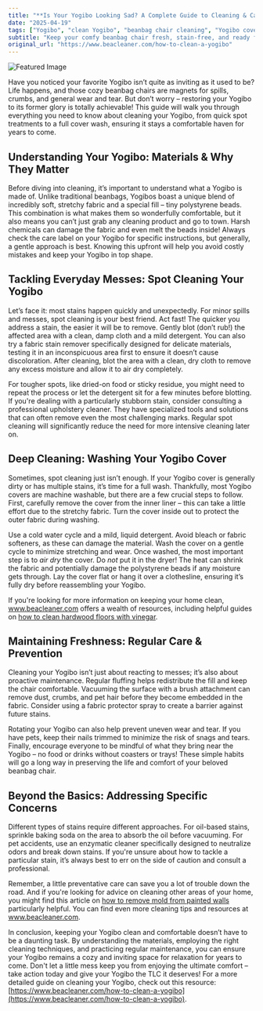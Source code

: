 ```yaml
---
title: "**Is Your Yogibo Looking Sad? A Complete Guide to Cleaning & Care**"
date: "2025-04-19"
tags: ["Yogibo", "clean Yogibo", "beanbag chair cleaning", "Yogibo cover", "stain removal", "cleaning beanbags", "fabric cleaning"]
subtitle: "Keep your comfy beanbag chair fresh, stain-free, and ready for relaxation with these simple cleaning tips."
original_url: "https://www.beacleaner.com/how-to-clean-a-yogibo"
---
```




![Featured Image](https://res.cloudinary.com/dnm0udlvz/image/upload/v1745047613/article_image_12_clzkh6.jpg)

Have you noticed your favorite Yogibo isn’t quite as inviting as it used to be? Life happens, and those cozy beanbag chairs are magnets for spills, crumbs, and general wear and tear. But don’t worry – restoring your Yogibo to its former glory is totally achievable! This guide will walk you through everything you need to know about cleaning your Yogibo, from quick spot treatments to a full cover wash, ensuring it stays a comfortable haven for years to come. 

## Understanding Your Yogibo: Materials & Why They Matter

Before diving into cleaning, it’s important to understand what a Yogibo is made of. Unlike traditional beanbags, Yogibos boast a unique blend of incredibly soft, stretchy fabric and a special fill – tiny polystyrene beads. This combination is what makes them so wonderfully comfortable, but it also means you can’t just grab any cleaning product and go to town. Harsh chemicals can damage the fabric and even melt the beads inside!  Always check the care label on your Yogibo for specific instructions, but generally, a gentle approach is best. Knowing this upfront will help you avoid costly mistakes and keep your Yogibo in top shape. 

## Tackling Everyday Messes: Spot Cleaning Your Yogibo

Let’s face it: most stains happen quickly and unexpectedly. For minor spills and messes, spot cleaning is your best friend.  Act fast! The quicker you address a stain, the easier it will be to remove. Gently blot (don’t rub!) the affected area with a clean, damp cloth and a mild detergent.  You can also try a fabric stain remover specifically designed for delicate materials, testing it in an inconspicuous area first to ensure it doesn’t cause discoloration.  After cleaning, blot the area with a clean, dry cloth to remove any excess moisture and allow it to air dry completely. 

For tougher spots, like dried-on food or sticky residue, you might need to repeat the process or let the detergent sit for a few minutes before blotting.  If you're dealing with a particularly stubborn stain, consider consulting a professional upholstery cleaner.  They have specialized tools and solutions that can often remove even the most challenging marks.  Regular spot cleaning will significantly reduce the need for more intensive cleaning later on.

## Deep Cleaning: Washing Your Yogibo Cover

Sometimes, spot cleaning just isn’t enough. If your Yogibo cover is generally dirty or has multiple stains, it’s time for a full wash. Thankfully, most Yogibo covers are machine washable, but there are a few crucial steps to follow. First, carefully remove the cover from the inner liner – this can take a little effort due to the stretchy fabric.  Turn the cover inside out to protect the outer fabric during washing. 

Use a cold water cycle and a mild, liquid detergent. Avoid bleach or fabric softeners, as these can damage the material.  Wash the cover on a gentle cycle to minimize stretching and wear. Once washed, the most important step is to *air dry* the cover.  Do *not* put it in the dryer! The heat can shrink the fabric and potentially damage the polystyrene beads if any moisture gets through.  Lay the cover flat or hang it over a clothesline, ensuring it’s fully dry before reassembling your Yogibo.  

If you're looking for more information on keeping your home clean, www.beacleaner.com offers a wealth of resources, including helpful guides on [how to clean hardwood floors with vinegar](https://beacleaner.com/how-to-clean-hardwood-floors-with-vinegar/).

## Maintaining Freshness: Regular Care & Prevention

Cleaning your Yogibo isn’t just about reacting to messes; it’s also about proactive maintenance. Regular fluffing helps redistribute the fill and keep the chair comfortable. Vacuuming the surface with a brush attachment can remove dust, crumbs, and pet hair before they become embedded in the fabric.  Consider using a fabric protector spray to create a barrier against future stains. 

Rotating your Yogibo can also help prevent uneven wear and tear. If you have pets, keep their nails trimmed to minimize the risk of snags and tears.  Finally, encourage everyone to be mindful of what they bring near the Yogibo – no food or drinks without coasters or trays!  These simple habits will go a long way in preserving the life and comfort of your beloved beanbag chair.

## Beyond the Basics: Addressing Specific Concerns

Different types of stains require different approaches. For oil-based stains, sprinkle baking soda on the area to absorb the oil before vacuuming. For pet accidents, use an enzymatic cleaner specifically designed to neutralize odors and break down stains.  If you're unsure about how to tackle a particular stain, it’s always best to err on the side of caution and consult a professional.  

Remember, a little preventative care can save you a lot of trouble down the road.  And if you're looking for advice on cleaning other areas of your home, you might find this article on [how to remove mold from painted walls](https://beacleaner.com/how-to-remove-mold-from-painted-walls/) particularly helpful.  You can find even more cleaning tips and resources at www.beacleaner.com.



In conclusion, keeping your Yogibo clean and comfortable doesn’t have to be a daunting task. By understanding the materials, employing the right cleaning techniques, and practicing regular maintenance, you can ensure your Yogibo remains a cozy and inviting space for relaxation for years to come. Don't let a little mess keep you from enjoying the ultimate comfort – take action today and give your Yogibo the TLC it deserves! For a more detailed guide on cleaning your Yogibo, check out this resource: [https://www.beacleaner.com/how-to-clean-a-yogibo](https://www.beacleaner.com/how-to-clean-a-yogibo).